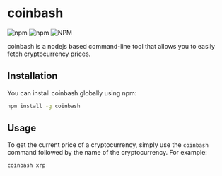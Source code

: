 
# coinbash
![npm](https://img.shields.io/npm/v/coinbash) ![npm](https://img.shields.io/npm/dt/coinbash) ![NPM](https://img.shields.io/npm/l/coinbash)

coinbash is a nodejs based command-line tool that allows you to easily fetch cryptocurrency prices.

## Installation

You can install coinbash globally using npm:

```bash
npm install -g coinbash
```

## Usage

To get the current price of a cryptocurrency, simply use the `coinbash` command followed by the name of the cryptocurrency. For example:

```bash
coinbash xrp
```
